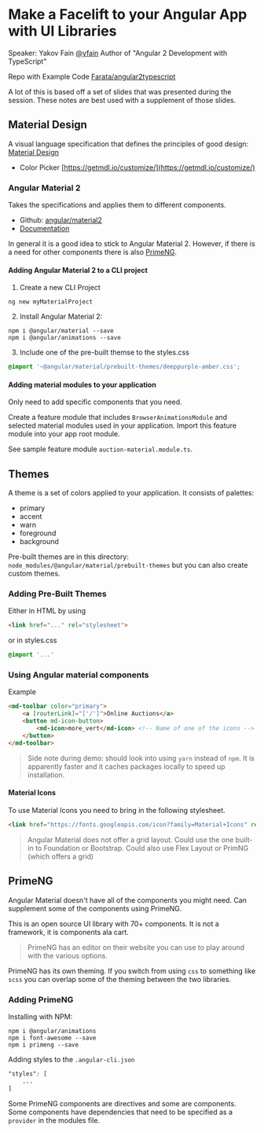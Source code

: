 # Make a Facelift to your Angular App with UI Libraries
Speaker: Yakov Fain [@yfain](https://twitter.com/yfain)
Author of "Angular 2 Development with TypeScript"

Repo with Example Code [Farata/angular2typescript](https://github.com/Farata/angular2typescript)

A lot of this is based off a set of slides that was presented during the session.  These notes are best used with a supplement of those slides.

## Material Design
A visual language specification that defines the principles of good design: [Material Design](https://material.io)
- Color Picker [https://getmdl.io/customize/](https://getmdl.io/customize/)

### Angular Material 2
Takes the specifications and applies them to different components.

- Github: [angular/material2](https://github.com/angular/material2)
- [Documentation](https://material.angular.io)

In general it is a good idea to stick to Angular Material 2.  However, if there is a need for other components there is also [PrimeNG](https://www.primefaces.org/primeng).

#### Adding Angular Material 2 to a CLI project
1. Create a new CLI Project
```
ng new myMaterialProject
```

2. Install Angular Material 2:
```
npm i @angular/material --save
npm i @angular/animations --save
```

3. Include one of the pre-built themse to the styles.css
```css
@import '~@angular/material/prebuilt-themes/deeppurple-amber.css';
```

#### Adding material modules to your application
Only need to add specific components that you need.

Create a feature module that includes `BrowserAnimationsModule` and selected material modules used in your application.  Import this feature module into your app root module.

See sample feature module `auction-material.module.ts`.

## Themes
A theme is a set of colors applied to your application.  It consists of palettes:
- primary
- accent
- warn
- foreground
- background

Pre-built themes are in this directory: `node_modules/@angular/material/prebuilt-themes` but you can also create custom themes.

### Adding Pre-Built Themes
Either in HTML by using
```html
<link href="..." rel="stylesheet">
```

or in styles.css
```css
@import '...'
```

### Using Angular material components
Example
```html
<md-toolbar color="primary">
    <a [routerLink]="['/']">Online Auctions</a>
    <button md-icon-button>
        <md-icon>more_vert</md-icon> <!-- Name of one of the icons -->
    </button>
</md-toolbar>
```

> Side note during demo: should look into using `yarn` instead of `npm`.  It is apparently faster and it caches packages locally to speed up installation.

#### Material Icons
To use Material Icons you need to bring in the following stylesheet.
```html
<link href="https://fonts.googleapis.com/icon?family=Material+Icons" rel="stylesheet">
```

> Angular Material does not offer a grid layout.  Could use the one built-in to Foundation or Bootstrap.  Could also use Flex Layout or PrimNG (which offers a grid)

## PrimeNG
Angular Material doesn't have all of the components you might need.  Can supplement some of the components using PrimeNG.

This is an open source UI library with 70+ components.  It is not a framework, it is components ala cart.

> PrimeNG has an editor on their website you can use to play around with the various options.

PrimeNG has its own theming.  If you switch from using `css` to something like `scss` you can overlap some of the theming between the two libraries.

### Adding PrimeNG
Installing with NPM:
```
npm i @angular/animations
npm i font-awesome --save
npm i primeng --save
```
Adding styles to the `.angular-cli.json`
```css
"styles": [
    ... 
]
```

Some PrimeNG components are directives and some are components.  Some components have dependencies that need to be specified as a `provider` in the modules file.